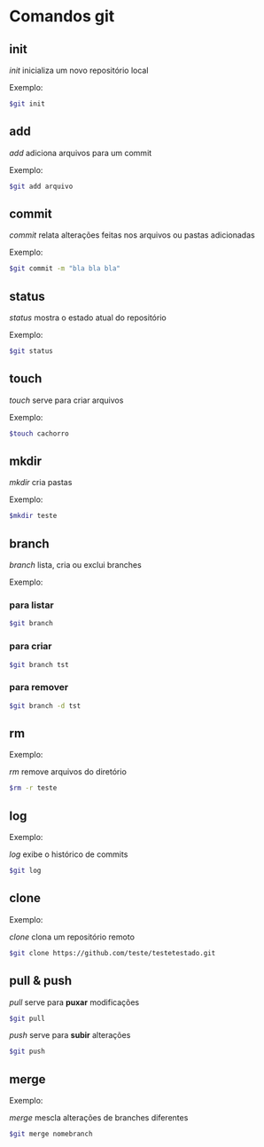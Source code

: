 # Comandos git

## init

*init* inicializa um novo repositório local

Exemplo:

```bash
$git init
```
## add

*add* adiciona arquivos para um commit

Exemplo:

```bash
$git add arquivo
```

## commit

*commit* relata alterações feitas nos arquivos ou pastas adicionadas 

Exemplo:

```bash
$git commit -m "bla bla bla"
```

## status

*status* mostra o estado atual do repositório

Exemplo:

```bash
$git status
```

## touch

*touch* serve para criar arquivos

Exemplo:

```bash
$touch cachorro
```

## mkdir

*mkdir* cria pastas

Exemplo:

```bash
$mkdir teste
```

## branch

*branch* lista, cria ou exclui branches

Exemplo:

### para listar
```bash
$git branch
```
### para criar
```bash
$git branch tst
```
### para remover
```bash
$git branch -d tst
```

## rm
Exemplo:

*rm* remove arquivos do diretório
```bash
$rm -r teste
```

## log
Exemplo:

*log* exibe o histórico de commits
```bash
$git log
```
## clone
Exemplo:

*clone* clona um repositório remoto
```bash
$git clone https://github.com/teste/testetestado.git
```

## pull & push

*pull* serve para **puxar** modificações
```bash
$git pull
```

*push* serve para **subir** alterações
```bash
$git push
```

## merge
Exemplo:

*merge* mescla alterações de branches diferentes
```bash
$git merge nomebranch
```